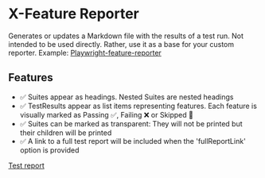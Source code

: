 # X-Feature Reporter
Generates or updates a Markdown file with the results of a test run.
Not intended to be used directly. Rather, use it as a base for your custom reporter.
Example:
[Playwright-feature-reporter](https://github.com/royk/playwright-feature-reporter)

<!-- playwright-feature-reporter--start -->
## Features
- :white_check_mark: Suites appear as headings. Nested Suites are nested headings
- :white_check_mark: TestResults appear as list items representing features. Each feature is visually marked as Passing :white_check_mark:, Failing :x: or Skipped :construction:
- :white_check_mark: Suites can be marked as transparent: They will not be printed but their children will be printed
- :white_check_mark: A link to a full test report will be included when the 'fullReportLink' option is provided

[Test report](https://raw.githack.com/royk/x-feature-reporter/refs/heads/main/playwright-report/index.html)
